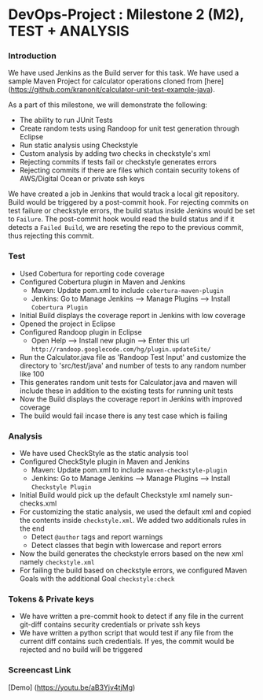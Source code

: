 # DevOps-Project : Milestone 2 (M2), TEST + ANALYSIS

### Introduction ###
We have used Jenkins as the Build server for this task. We have used a sample Maven Project for calculator operations cloned from [here] (https://github.com/kranonit/calculator-unit-test-example-java). 

As a part of this milestone, we will demonstrate the following:
* The ability to run JUnit Tests 
* Create random tests using Randoop for unit test generation through Eclipse
* Run static analysis using Checkstyle
* Custom analysis by adding two checks in checkstyle's xml
* Rejecting commits if tests fail or checkstyle generates errors
* Rejecting commits if there are files which contain security tokens of AWS/Digital Ocean or private ssh keys

We have created a job in Jenkins that would track a local git repository. Build would be triggered by a post-commit hook. For rejecting commits on test failure or checkstyle errors, the build status inside Jenkins would be set to `Failure`. The post-commit hook would read the build status and if it detects a `Failed Build`, we are reseting the repo to the previous commit, thus rejecting this commit.

### Test ###
* Used Cobertura for reporting code coverage
* Configured Cobertura plugin in Maven and Jenkins
  * Maven: Update pom.xml to include `cobertura-maven-plugin`
  * Jenkins: Go to Manage Jenkins --> Manage Plugins --> Install `Cobertura Plugin`
* Initial Build displays the coverage report in Jenkins with low coverage
* Opened the project in Eclipse
* Configured Randoop plugin in Eclipse
  * Open Help --> Install new plugin --> Enter this url `http://randoop.googlecode.com/hg/plugin.updateSite/`
* Run the Calculator.java file as 'Randoop Test Input' and customize the directory to 'src/test/java' and number of tests to any random number like 100
* This generates random unit tests for Calculator.java and maven will include these in addition to the existing tests for running unit tests
* Now the Build displays the coverage report in Jenkins with improved coverage
* The build would fail incase there is any test case which is failing

### Analysis ###
* We have used CheckStyle as the static analysis tool
* Configured CheckStyle plugin in Maven and Jenkins
  * Maven: Update pom.xml to include `maven-checkstyle-plugin`
  * Jenkins: Go to Manage Jenkins --> Manage Plugins --> Install `Checkstyle Plugin`
* Initial Build would pick up the default Checkstyle xml namely sun-checks.xml
* For customizing the static analysis, we used the default xml and copied the contents inside `checkstyle.xml`. We added two additionals rules in the end
  * Detect `@author` tags and report warnings
  * Detect classes that begin with lowercase and report errors
* Now the build generates the checkstyle errors based on the new xml namely `checkstyle.xml`
* For failing the build based on checkstyle errors, we configured Maven Goals with the additional Goal `checkstyle:check`

### Tokens & Private keys ###
* We have written a pre-commit hook to detect if any file in the current git-diff contains security credentials or private ssh keys
* We have written a python script that would test if any file from the current diff contains such credentials. If yes, the commit would be rejected and no build will be triggered

### Screencast Link ###
[Demo] (https://youtu.be/aB3Yjv4tjMg)
